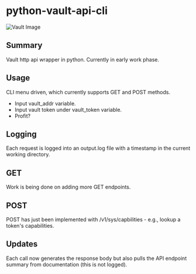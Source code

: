 # python-vault-api-cli
![Vault Image](https://d1q6f0aelx0por.cloudfront.net/product-logos/library-vault-logo.png)

## Summary
Vault http api wrapper in python. Currently in early work phase.

## Usage
CLI menu driven, which currently supports GET and POST methods.
* Input vault_addr variable.
* Input vault token under vault_token variable.
* Profit?

## Logging
Each request is logged into an output.log file with a timestamp in the current working directory. 

## GET
Work is being done on adding more GET endpoints.

## POST
POST has just been implemented with /v1/sys/capbilities - e.g., lookup a token's capabilities.

## Updates
Each call now generates the response body but also pulls the API endpoint summary from documentation (this is not logged).
